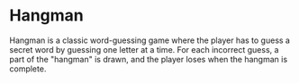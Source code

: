 # Hangman
Hangman is a classic word-guessing game where the player has to guess a secret word by guessing one letter at a time. For each incorrect guess, a part of the "hangman" is drawn, and the player loses when the hangman is complete.
